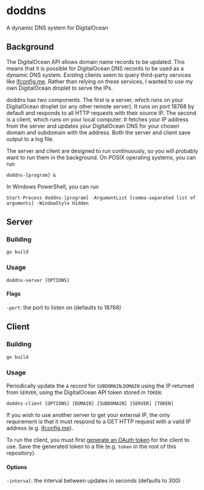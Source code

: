 doddns
======

A dynamic DNS system for DigitalOcean

Background
----------

The DigitalOcean API allows domain name records to be updated. This means that
it is possible for DigitalOcean DNS records to be used as a dynamic DNS system.
Existing clients seem to query third-party services like
[ifconfig.me](http://ifconfig.me/ip). Rather than relying on these services, I
wanted to use my own DigitalOcean droplet to serve the IPs.

doddns has two components. The first is a server, which runs on your DigitalOcean
droplet (or any other remote server). It runs on port 18768 by default and
responds to all HTTP requests with their source IP. The second is a client,
which runs on your local computer. It fetches your IP address from the server
and updates your DigitalOcean DNS for your chosen domain and subdomain with the
address. Both the server and client save output to a log file.

The server and client are designed to run continuously, so you will probably
want to run them in the background. On POSIX operating systems, you can run

    doddns-[program] &

In Windows PowerShell, you can run

    Start-Process doddns-[program] -ArgumentList [comma-separated list of arguments] -WindowStyle Hidden

Server
------

### Building

    go build

### Usage

    doddns-server [OPTIONS]

#### Flags

`-port`: the port to listen on (defaults to 18768)

Client
------

### Building

    go build

### Usage

Periodically update the `A` record for `SUBDOMAIN`.`DOMAIN` using the IP
returned from `SERVER`, using the DigitalOcean API token stored in `TOKEN`:

    doddns-client [OPTIONS] [DOMAIN] [SUBDOMAIN] [SERVER] [TOKEN]

If you wish to use another server to get your external IP, the only requirement
is that it must respond to a GET HTTP request with a valid IP address (e.g.
[ifconfig.me](http://ifconfig.me/ip)).

To run the client, you must first
[generate an OAuth token](https://cloud.digitalocean.com/settings/tokens/new)
for the client to use. Save the generated token to a file (e.g. `token` in the
root of this repository).

#### Options

`-interval`: the interval between updates in seconds (defaults to 300)
